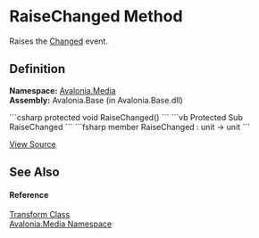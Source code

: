 # RaiseChanged Method


Raises the <a href="E_Avalonia_Media_Transform_Changed">Changed</a> event.



## Definition
**Namespace:** <a href="N_Avalonia_Media">Avalonia.Media</a>  
**Assembly:** Avalonia.Base (in Avalonia.Base.dll)

<Tabs groupId="api-code-preview">
<TabItem value="csharp" label="C#">
```csharp
protected void RaiseChanged()
```
</TabItem>
<TabItem value="vb" label="VB">
```vb
Protected Sub RaiseChanged
```
</TabItem>
<TabItem value="fsharp" label="F#">
```fsharp
member RaiseChanged : unit -> unit 
```
</TabItem>
</Tabs>



<a href="https://github.com/AvaloniaUI/Avalonia/tree/master/src/Avalonia.Base/Media/Transform.cs#L48" title="View the source code">View Source</a>



## See Also


#### Reference
<a href="T_Avalonia_Media_Transform">Transform Class</a>  
<a href="N_Avalonia_Media">Avalonia.Media Namespace</a>  

